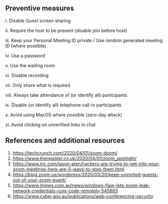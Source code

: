 ## Preventive measures

i. Disable Guest screen sharing

ii. Require the host to be present (disable join before host)

iii. Keep your Personal Meeting ID private / Use random generated meeting ID (where possible)

iv. Use a password

v. Use the waiting room

vi. Disable recording

vii. Only share what is required

viii. Always take attendance of (or identify all) participants

ix. Disable (or identify all) telephone call-in participants

x. Avoid using MacOS where possible (zero-day attack) 

xi. Avoid clicking on unverified links in chat



## References and additional resources

1. <https://techcrunch.com/2020/04/01/zoom-doom/>
2. <https://www.theregister.co.uk/2020/04/01/zoom_spotlight/>
3. <https://www.inc.com/jason-aten/hackers-are-trying-to-get-into-your-zoom-meetings-here-are-5-ways-to-stop-them.html>
4. <https://blog.zoom.us/wordpress/2020/03/20/keep-uninvited-guests-out-of-your-zoom-event/>
5. <https://www.itnews.com.au/news/windows-flaw-lets-zoom-leak-network-credentials-runs-code-remotely-545883>
6. <https://www.cyber.gov.au/publications/web-conferencing-security>
